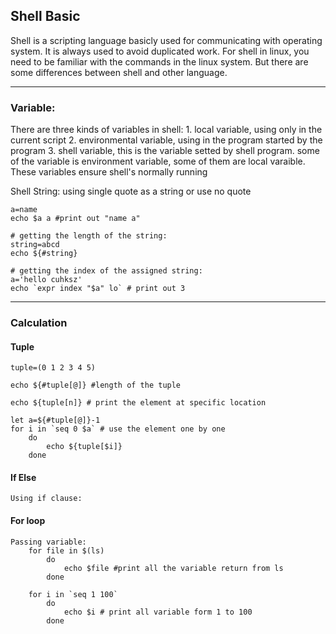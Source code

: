 ## Shell Basic

Shell is a scripting language basicly used for communicating with operating system. It is always used to avoid duplicated work. For shell in linux, you need to be familiar with the commands in the linux system. But there are some differences between shell and other language.

---

### Variable:

There are three kinds of variables in shell:
    1. local variable, using only in the current script
    2. environmental variable, using in the program started by the program
    3. shell variable, this is the variable setted by shell program. some of the variable is environment variable, some of them are local varaible. These variables ensure shell's normally running

Shell String:
    using single quote as a string or use no quote

```shell
a=name
echo $a a #print out "name a"

# getting the length of the string:    
string=abcd
echo ${#string}
    
# getting the index of the assigned string:
a='hello cuhksz'
echo `expr index "$a" lo` # print out 3
```
---

### Calculation

#### Tuple

```shell
tuple=(0 1 2 3 4 5)

echo ${#tuple[@]} #length of the tuple

echo ${tuple[n]} # print the element at specific location

let a=${#tuple[@]}-1
for i in `seq 0 $a` # use the element one by one
    do
        echo ${tuple[$i]}
    done
```


#### If Else

```shell
Using if clause:
```

#### For loop

```shell
Passing variable: 
    for file in $(ls)
        do
            echo $file #print all the variable return from ls
        done
    
    for i in `seq 1 100`
        do
            echo $i # print all variable form 1 to 100
        done
```


​    